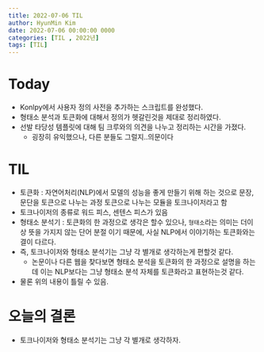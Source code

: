 ```yaml
---
title: 2022-07-06 TIL
author: HyunMin Kim
date: 2022-07-06 00:00:00 0000
categories: [TIL , 2022년]
tags: [TIL]
---
```


# Today
- Konlpy에서 사용자 정의 사전을 추가하는 스크립트를 완성했다.
- 형태소 분석과 토큰화에 대해서 정의가 헷갈린것을 제대로 정리하였다.
- 선발 타당성 템플릿에 대해 팀 크루와의 의견을 나누고 정리하는 시간을 가졌다.
    - 굉장히 유익했으나, 다른 분들도 그럴지..의문이다


# TIL
- 토큰화 : 자연어처리(NLP)에서 모델의 성능을 좋게 만들기 위해 하는 것으로 문장, 문단을 토큰으로 나누는 과정 토큰으로 나누는 모듈을 토크나이저라고 함
- 토크나이저의 종류로 워드 피스, 센텐스 피스가 있음
- 형태소 분석기 : 토큰화의 한 과정으로 생각은 할수 있으나, `형태소`라는 의미는 더이상 뜻을 가지지 않는 단어 분절 이기 때문에, 사실 NLP에서 이야기하는 토큰화와는 결이 다르다.
- 즉, 토크나이저와 형태소 분석기는 그냥 각 별개로 생각하는게 편할것 같다.
    - 논문이나 다른 웹을 찾다보면 형태소 분석을 토큰화의 한 과정으로 설명을 하는데 이는 NLP보다는 그냥 형태소 분석 자체를 토큰화라고 표현하는것 같다.
- 물론 위의 내용이 틀릴 수 있음. 


# 오늘의 결론
- 토크나이저와 형태소 분석기는 그냥 각 별개로 생각하자.


